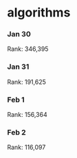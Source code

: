 # algorithms
### Jan 30
Rank: 346,395 
### Jan 31
Rank: 191,625 
### Feb 1
Rank: 156,364
### Feb 2
Rank: 116,097

